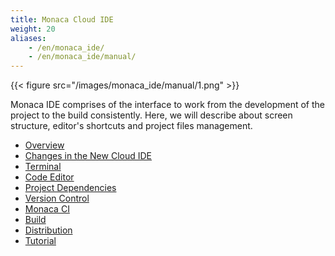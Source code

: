 ```yaml
---
title: Monaca Cloud IDE
weight: 20
aliases: 
    - /en/monaca_ide/
    - /en/monaca_ide/manual/
---
```


{{< figure src="/images/monaca_ide/manual/1.png" >}}

Monaca IDE comprises of the interface to work from the development of
the project to the build consistently. Here, we will describe about
screen structure, editor's shortcuts and project files management.

- [Overview](overview)
- [Changes in the New Cloud IDE](changes)
- [Terminal](terminal)
- [Code Editor](code_editor)
- [Project Dependencies](dependencies)
- [Version Control](version_control)
- [Monaca CI](monaca_ci)
- [Build](build)
- [Distribution](deploy)
- [Tutorial](tutorial)


